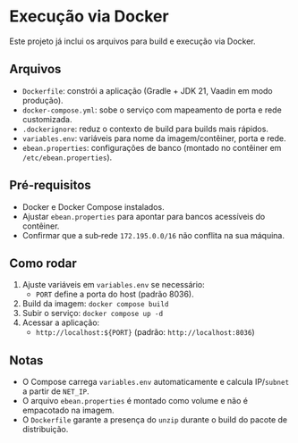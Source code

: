 # Execução via Docker

Este projeto já inclui os arquivos para build e execução via Docker.

## Arquivos
- `Dockerfile`: constrói a aplicação (Gradle + JDK 21, Vaadin em modo produção).
- `docker-compose.yml`: sobe o serviço com mapeamento de porta e rede customizada.
- `.dockerignore`: reduz o contexto de build para builds mais rápidos.
- `variables.env`: variáveis para nome da imagem/contêiner, porta e rede.
- `ebean.properties`: configurações de banco (montado no contêiner em `/etc/ebean.properties`).

## Pré‑requisitos
- Docker e Docker Compose instalados.
- Ajustar `ebean.properties` para apontar para bancos acessíveis do contêiner.
- Confirmar que a sub‑rede `172.195.0.0/16` não conflita na sua máquina.

## Como rodar
1. Ajuste variáveis em `variables.env` se necessário:
   - `PORT` define a porta do host (padrão 8036).
2. Build da imagem:
   `docker compose build`
3. Subir o serviço:
   `docker compose up -d`
4. Acessar a aplicação:
   - `http://localhost:${PORT}` (padrão: `http://localhost:8036`)

## Notas
- O Compose carrega `variables.env` automaticamente e calcula IP/`subnet` a partir de `NET_IP`.
- O arquivo `ebean.properties` é montado como volume e não é empacotado na imagem.
- O `Dockerfile` garante a presença do `unzip` durante o build do pacote de distribuição.

